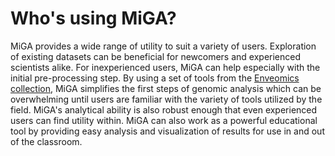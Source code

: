# Who's using MiGA?

MiGA provides a wide range of utility to suit a variety of users. Exploration
of existing datasets can be beneficial for newcomers and experienced scientists
alike. For inexperienced users, MiGA can help especially with the initial
pre-processing step. By using a set of tools from the
[Enveomics collection](http://enveomics.ce.gatech.edu/enveomics),
MiGA simplifies the first steps of genomic analysis which can be overwhelming
until users are familiar with the variety of tools utilized by the field. MiGA's
analytical ability is also robust enough that even experienced users can find
utility within. MiGA can also work as a powerful educational tool by providing
easy analysis and visualization of results for use in and out of the classroom.

